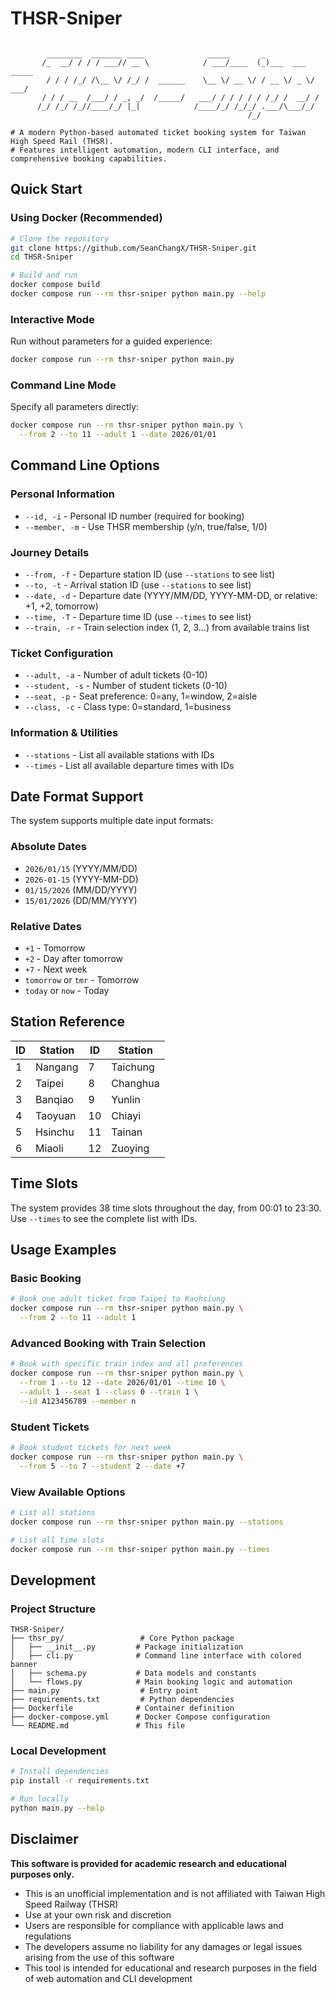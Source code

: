 
# THSR-Sniper

```

        ________  _______ ____              _____       _                
       /_  __/ / / / ___// __ \            / ___/____  (_)___  ___  _____
        / / / /_/ /\__ \/ /_/ /  ______    \__ \/ __ \/ / __ \/ _ \/ ___/
       / / / __  /___/ / _, _/  /_____/   ___/ / / / / / /_/ /  __/ /    
      /_/ /_/ /_//____/_/ |_|            /____/_/ /_/_/ .___/\___/_/     
                                                     /_/                 

# A modern Python-based automated ticket booking system for Taiwan High Speed Rail (THSR).
# Features intelligent automation, modern CLI interface, and comprehensive booking capabilities.
```

## Quick Start

### Using Docker (Recommended)

```bash
# Clone the repository
git clone https://github.com/SeanChangX/THSR-Sniper.git
cd THSR-Sniper

# Build and run
docker compose build
docker compose run --rm thsr-sniper python main.py --help
```

### Interactive Mode
Run without parameters for a guided experience:
```bash
docker compose run --rm thsr-sniper python main.py
```

### Command Line Mode
Specify all parameters directly:
```bash
docker compose run --rm thsr-sniper python main.py \
  --from 2 --to 11 --adult 1 --date 2026/01/01
```

## Command Line Options

### Personal Information
- `--id, -i` - Personal ID number (required for booking)
- `--member, -m` - Use THSR membership (y/n, true/false, 1/0)

### Journey Details
- `--from, -f` - Departure station ID (use `--stations` to see list)
- `--to, -t` - Arrival station ID (use `--stations` to see list)
- `--date, -d` - Departure date (YYYY/MM/DD, YYYY-MM-DD, or relative: +1, +2, tomorrow)
- `--time, -T` - Departure time ID (use `--times` to see list)
- `--train, -r` - Train selection index (1, 2, 3...) from available trains list

### Ticket Configuration
- `--adult, -a` - Number of adult tickets (0-10)
- `--student, -s` - Number of student tickets (0-10)
- `--seat, -p` - Seat preference: 0=any, 1=window, 2=aisle
- `--class, -c` - Class type: 0=standard, 1=business

### Information & Utilities
- `--stations` - List all available stations with IDs
- `--times` - List all available departure times with IDs

## Date Format Support

The system supports multiple date input formats:

### Absolute Dates
- `2026/01/15` (YYYY/MM/DD)
- `2026-01-15` (YYYY-MM-DD)
- `01/15/2026` (MM/DD/YYYY)
- `15/01/2026` (DD/MM/YYYY)

### Relative Dates
- `+1` - Tomorrow
- `+2` - Day after tomorrow
- `+7` - Next week
- `tomorrow` or `tmr` - Tomorrow
- `today` or `now` - Today

## Station Reference

| ID | Station | ID | Station |
|----|---------|----|---------|
| 1  | Nangang | 7  | Taichung |
| 2  | Taipei  | 8  | Changhua |
| 3  | Banqiao | 9  | Yunlin  |
| 4  | Taoyuan | 10 | Chiayi  |
| 5  | Hsinchu | 11 | Tainan  |
| 6  | Miaoli  | 12 | Zuoying |

## Time Slots

The system provides 38 time slots throughout the day, from 00:01 to 23:30. Use `--times` to see the complete list with IDs.

## Usage Examples

### Basic Booking
```bash
# Book one adult ticket from Taipei to Kaohsiung
docker compose run --rm thsr-sniper python main.py \
  --from 2 --to 11 --adult 1
```

### Advanced Booking with Train Selection
```bash
# Book with specific train index and all preferences
docker compose run --rm thsr-sniper python main.py \
  --from 1 --to 12 --date 2026/01/01 --time 10 \
  --adult 1 --seat 1 --class 0 --train 1 \
  --id A123456789 --member n
```

### Student Tickets
```bash
# Book student tickets for next week
docker compose run --rm thsr-sniper python main.py \
  --from 5 --to 7 --student 2 --date +7
```

### View Available Options
```bash
# List all stations
docker compose run --rm thsr-sniper python main.py --stations

# List all time slots
docker compose run --rm thsr-sniper python main.py --times
```

## Development

### Project Structure
```
THSR-Sniper/
├── thsr_py/                 # Core Python package
│   ├── __init__.py         # Package initialization
│   ├── cli.py              # Command line interface with colored banner
│   ├── schema.py           # Data models and constants
│   └── flows.py            # Main booking logic and automation
├── main.py                  # Entry point
├── requirements.txt         # Python dependencies
├── Dockerfile              # Container definition
├── docker-compose.yml      # Docker Compose configuration
└── README.md               # This file
```

### Local Development
```bash
# Install dependencies
pip install -r requirements.txt

# Run locally
python main.py --help
```

## Disclaimer

**This software is provided for academic research and educational purposes only.**

- This is an unofficial implementation and is not affiliated with Taiwan High Speed Railway (THSR)
- Use at your own risk and discretion
- Users are responsible for compliance with applicable laws and regulations
- The developers assume no liability for any damages or legal issues arising from the use of this software
- This tool is intended for educational and research purposes in the field of web automation and CLI development
